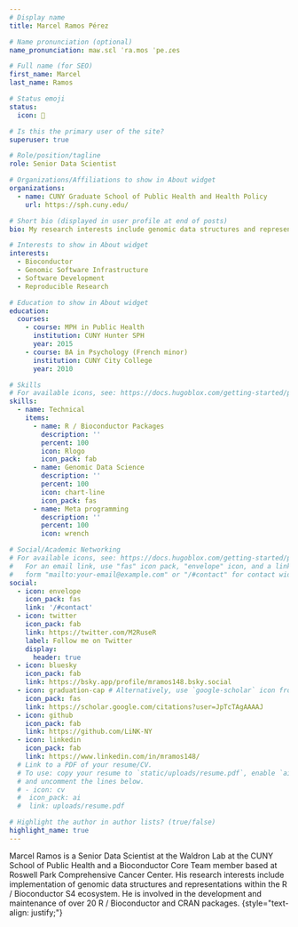 ```yaml
---
# Display name
title: Marcel Ramos Pérez

# Name pronunciation (optional)
name_pronunciation: maʁ.sɛl ˈra.mos ˈpe.ɾes

# Full name (for SEO)
first_name: Marcel
last_name: Ramos

# Status emoji
status:
  icon: 🌴

# Is this the primary user of the site?
superuser: true

# Role/position/tagline
role: Senior Data Scientist

# Organizations/Affiliations to show in About widget
organizations:
  - name: CUNY Graduate School of Public Health and Health Policy
    url: https://sph.cuny.edu/

# Short bio (displayed in user profile at end of posts)
bio: My research interests include genomic data structures and representations in R / Bioconductor's S4 ecosystem.

# Interests to show in About widget
interests:
  - Bioconductor
  - Genomic Software Infrastructure
  - Software Development
  - Reproducible Research

# Education to show in About widget
education:
  courses:
    - course: MPH in Public Health
      institution: CUNY Hunter SPH
      year: 2015
    - course: BA in Psychology (French minor)
      institution: CUNY City College
      year: 2010

# Skills
# For available icons, see: https://docs.hugoblox.com/getting-started/page-builder/#icons
skills:
  - name: Technical
    items:
      - name: R / Bioconductor Packages
        description: ''
        percent: 100
        icon: Rlogo
        icon_pack: fab
      - name: Genomic Data Science
        description: ''
        percent: 100
        icon: chart-line
        icon_pack: fas
      - name: Meta programming
        description: ''
        percent: 100
        icon: wrench

# Social/Academic Networking
# For available icons, see: https://docs.hugoblox.com/getting-started/page-builder/#icons
#   For an email link, use "fas" icon pack, "envelope" icon, and a link in the
#   form "mailto:your-email@example.com" or "/#contact" for contact widget.
social:
  - icon: envelope
    icon_pack: fas
    link: '/#contact'
  - icon: twitter
    icon_pack: fab
    link: https://twitter.com/M2RuseR
    label: Follow me on Twitter
    display:
      header: true
  - icon: bluesky
    icon_pack: fab
    link: https://bsky.app/profile/mramos148.bsky.social
  - icon: graduation-cap # Alternatively, use `google-scholar` icon from `ai` icon pack
    icon_pack: fas
    link: https://scholar.google.com/citations?user=JpTcTAgAAAAJ
  - icon: github
    icon_pack: fab
    link: https://github.com/LiNK-NY
  - icon: linkedin
    icon_pack: fab
    link: https://www.linkedin.com/in/mramos148/
  # Link to a PDF of your resume/CV.
  # To use: copy your resume to `static/uploads/resume.pdf`, enable `ai` icons in `params.yaml`,
  # and uncomment the lines below.
  # - icon: cv
  #  icon_pack: ai
  #  link: uploads/resume.pdf

# Highlight the author in author lists? (true/false)
highlight_name: true
---
```


Marcel Ramos is a Senior Data Scientist at the Waldron Lab at the CUNY School of Public Health and a Bioconductor Core Team member based at Roswell Park Comprehensive Cancer Center. His research interests include implementation of genomic data structures and representations within the R / Bioconductor S4 ecosystem. He is involved in the development and maintenance of over 20 R / Bioconductor and CRAN packages.
{style="text-align: justify;"}
